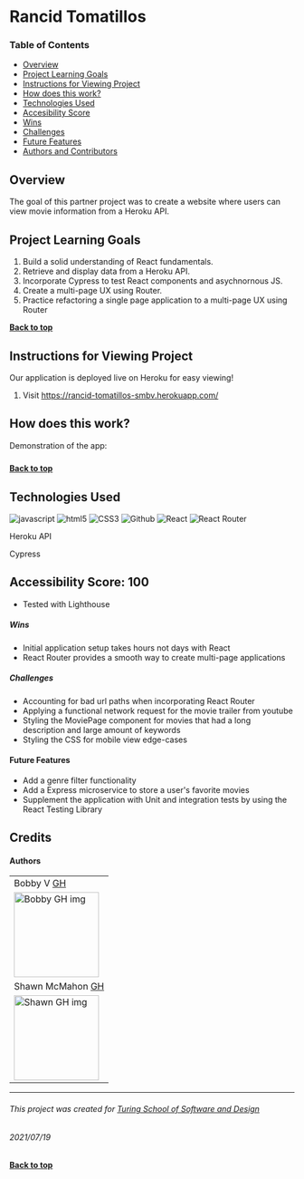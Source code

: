 # Rancid Tomatillos
### Table of Contents
- [Overview](#overview-and-project-goals)
- [Project Learning Goals](#project-learning-goals)
- [Instructions for Viewing Project](#instructions-for-viewing-project)
- [How does this work?](#how-does-this-work)
- [Technologies Used](#technologies-used)
- [Accesibility Score](#accesibility-score)
- [Wins](#wins)
- [Challenges](#challenges)
- [Future Features](#future-features)
- [Authors and Contributors](#credits)

## Overview
The goal of this partner project was to create a website where users can view movie information from a Heroku API. 

## Project Learning Goals
1. Build a solid understanding of React fundamentals. 
2. Retrieve and display data from a Heroku API. 
3. Incorporate Cypress to test React components and asychnornous JS. 
4. Create a multi-page UX using Router.
5. Practice refactoring a single page application to a multi-page UX using Router


**[Back to top](#table-of-contents)**

## Instructions for Viewing Project
Our application is deployed live on Heroku for easy viewing!
1. Visit https://rancid-tomatillos-smbv.herokuapp.com/



## How does this work?
Demonstration of the app:
##### 

##### 



**[Back to top](#table-of-contents)**

## Technologies Used
<p align="left">
  <img src="https://img.shields.io/badge/javascript%20-%23323330.svg?&style=for-the-badge&logo=javascript&logoColor=%23F7DF1E" alt="javascript" />
  <img src="https://img.shields.io/badge/html5%20-%23E34F26.svg?&style=for-the-badge&logo=html5&logoColor=white" alt="html5"/>
  <img src="https://img.shields.io/badge/css3%20-%231572B6.svg?&style=for-the-badge&logo=css3&logoColor=white" alt="CSS3"/>
  <img src="https://img.shields.io/badge/GitHub-100000?style=for-the-badge&logo=github&logoColor=white" alt="Github" />
  <img src="https://img.shields.io/badge/-ReactJs-61DAFB?logo=react" alt="React" />
  <img src="https://img.shields.io/badge/-React%20Router-CA4245?logo=react-router" alt="React Router" />
  <p>Heroku API</p>
  <p>Cypress</p>
</p>

## Accessibility Score: 100
* Tested with Lighthouse


##### Wins
* Initial application setup takes hours not days with React 
* React Router provides a smooth way to create multi-page applications


##### Challenges
* Accounting for bad url paths when incorporating React Router
* Applying a functional network request for the movie trailer from youtube 
* Styling the MoviePage component for movies that had a long description and large amount of keywords 
* Styling the CSS for mobile view edge-cases 


#### Future Features
* Add a genre filter functionality 
* Add a Express microservice to store a user's favorite movies 
* Supplement the application with Unit and integration tests by using the React Testing Library

## Credits
#### Authors
<table>
    <tr>
          <td> Bobby V <a href="https://github.com/hoomberto">GH</td>
    </tr>
    </tr>
 <td><img src="https://avatars.githubusercontent.com/u/78388491?v=4" alt="Bobby GH img"
width="150" height="auto" /></td>
     <tr>
          <td> Shawn McMahon <a href="https://github.com/shawnmcmahon">GH</td>
      </tr>
      </tr>
<td><img src="https://avatars.githubusercontent.com/u/73731359?v=4" alt="Shawn GH img"
width="150" height="auto" /></td>
    </tr>
</table>


**************************************************************************
###### This project was created for [Turing School of Software and Design](https://turing.io/)
###### 2021/07/19
**[Back to top](#table-of-contents)**
